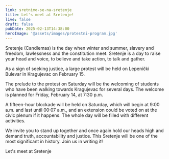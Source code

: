 ```yaml
---
link: sretnimo-se-na-sretenje
title: Let's meet at Sretenje!
live: false
draft: false
pubDate: 2025-02-13T14:38:00
heroImage: '@assets/images/protestni-program.jpg'
---
```

Sretenje (Candlemas) is the day when winter and summer, slavery and freedom, lawlessness and the constitution meet. Sretenje is a day to raise your head and voice, to believe and take action, to talk and gather.

As a sign of seeking justice, a large protest will be held on Lepenički Bulevar in Kragujevac on February 15.

The prelude to the protest on Saturday will be the welcoming of students who have been walking towards Kragujevac for several days. The welcome is planned for Friday, February 14, at 7:30 p.m.

A fifteen-hour blockade will be held on Saturday, which will begin at 9:00 a.m. and last until 00:07 a.m., and an extension could be voted on at the civic plenum if it happens. The whole day will be filled with different activities.

We invite you to stand up together and once again hold our heads high and demand truth, accountability and justice. This Sretenje will be one of the most significant in history. Join us in writing it!

Let's meet at Sretenje

